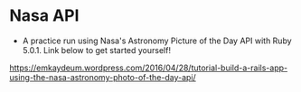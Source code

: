 # Nasa API

* A practice run using Nasa's Astronomy Picture of the Day API with Ruby 5.0.1. Link below to get started yourself!

https://emkaydeum.wordpress.com/2016/04/28/tutorial-build-a-rails-app-using-the-nasa-astronomy-photo-of-the-day-api/

